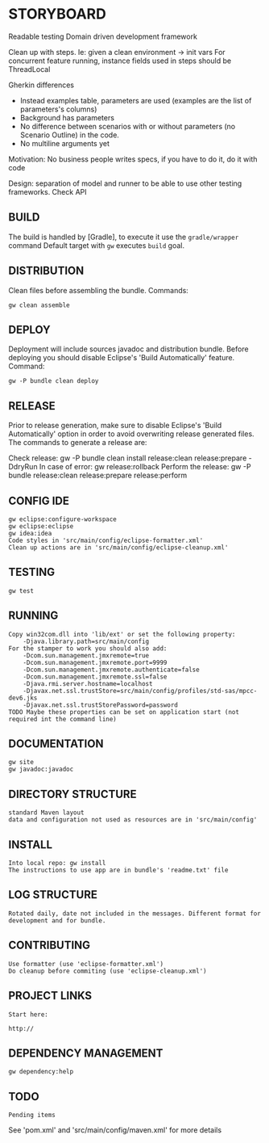 
STORYBOARD
==========

Readable testing
Domain driven development framework

Clean up with steps. Ie: given a clean environment -> init vars
For concurrent feature running, instance fields used in steps should be ThreadLocal

Gherkin differences
* Instead examples table, parameters are used (examples are the list of parameters's columns)
* Background has parameters
* No difference between scenarios with or without parameters (no Scenario Outline) in the code.
* No multiline arguments yet

Motivation: No business people writes specs, if you have to do it, do it with code

Design: separation of model and runner to be able to use other testing frameworks. Check API

## BUILD
  The build is handled by [Gradle], to execute it use the `gradle/wrapper` command
  Default target with `gw` executes `build` goal.

## DISTRIBUTION
  Clean files before assembling the bundle. Commands:

    gw clean assemble

## DEPLOY
  Deployment will include sources javadoc and distribution bundle. Before deploying you should
  disable Eclipse's 'Build Automatically' feature. Command:

    gw -P bundle clean deploy

## RELEASE
  Prior to release generation, make sure to disable Eclipse's 'Build Automatically' option in
  order to avoid overwriting release generated files. The commands to generate a release are:

  Check release: gw -P bundle clean install release:clean release:prepare -DdryRun
  In case of error: gw release:rollback
  Perform the release: gw -P bundle release:clean release:prepare release:perform

## CONFIG IDE
    gw eclipse:configure-workspace
    gw eclipse:eclipse
    gw idea:idea
    Code styles in 'src/main/config/eclipse-formatter.xml'
    Clean up actions are in 'src/main/config/eclipse-cleanup.xml'

## TESTING
    gw test

## RUNNING
    Copy win32com.dll into 'lib/ext' or set the following property:
        -Djava.library.path=src/main/config
    For the stamper to work you should also add:
        -Dcom.sun.management.jmxremote=true
        -Dcom.sun.management.jmxremote.port=9999
        -Dcom.sun.management.jmxremote.authenticate=false
        -Dcom.sun.management.jmxremote.ssl=false
        -Djava.rmi.server.hostname=localhost
        -Djavax.net.ssl.trustStore=src/main/config/profiles/std-sas/mpcc-dev6.jks
        -Djavax.net.ssl.trustStorePassword=password
    TODO Maybe these properties can be set on application start (not required int the command line)

## DOCUMENTATION
    gw site
    gw javadoc:javadoc

## DIRECTORY STRUCTURE
    standard Maven layout
    data and configuration not used as resources are in 'src/main/config'

## INSTALL
    Into local repo: gw install
    The instructions to use app are in bundle's 'readme.txt' file

## LOG STRUCTURE
    Rotated daily, date not included in the messages. Different format for
    development and for bundle.

## CONTRIBUTING
    Use formatter (use 'eclipse-formatter.xml')
    Do cleanup before commiting (use 'eclipse-cleanup.xml')

## PROJECT LINKS
    Start here:

    http://

## DEPENDENCY MANAGEMENT
    gw dependency:help

## TODO
    Pending items

See 'pom.xml' and 'src/main/config/maven.xml' for more details

